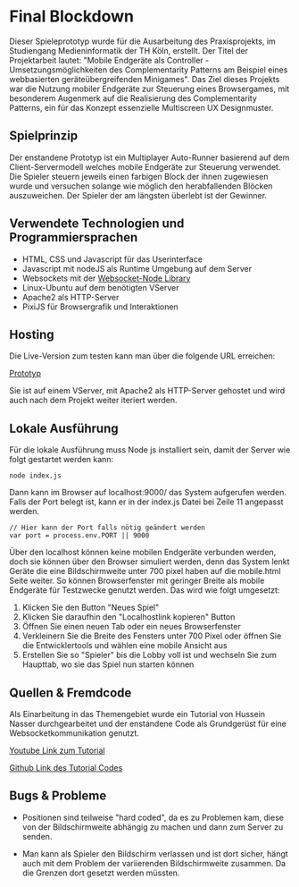 #  Final Blockdown
Dieser Spieleprototyp wurde für die Ausarbeitung des Praxisprojekts, im Studiengang Medieninformatik der TH Köln, erstellt. Der Titel der Projektarbeit lautet: "Mobile Endgeräte als Controller - Umsetzungsmöglichkeiten des Complementarity Patterns am Beispiel eines webbasierten geräteübergreifenden Minigames".
Das Ziel dieses Projekts war die Nutzung mobiler Endgeräte zur Steuerung eines Browsergames, mit besonderem Augenmerk auf die Realisierung des Complementarity Patterns, ein für das Konzept essenzielle Multiscreen UX Designmuster.

## Spielprinzip
Der enstandene Prototyp ist ein Multiplayer Auto-Runner basierend auf dem Client-Servermodell welches mobile Endgeräte zur Steuerung verwendet. Die Spieler steuern jeweils einen farbigen Block der ihnen zugewiesen wurde und versuchen solange wie möglich den herabfallenden Blöcken auszuweichen. Der Spieler der am längsten überlebt ist der Gewinner. 

## Verwendete Technologien und Programmiersprachen
- HTML, CSS und Javascript für das Userinterface
- Javascript mit nodeJS als Runtime Umgebung auf dem Server
- Websockets mit der [Websocket-Node Library](https://github.com/theturtle32/WebSocket-Node)
- Linux-Ubuntu auf dem benötigten VServer
- Apache2 als HTTP-Server
- PixiJS für Browsergrafik und Interaktionen

## Hosting
Die Live-Version zum testen kann man über die folgende URL erreichen:

[Prototyp](https://florian-berghahn.de)

Sie ist auf einem VServer, mit Apache2 als HTTP-Server gehostet und wird auch nach dem Projekt weiter iteriert werden.

## Lokale Ausführung

Für die lokale Ausführung muss Node js installiert sein, damit der Server wie folgt gestartet werden kann: 
```
node index.js
```

Dann kann im Browser auf localhost:9000/ das System aufgerufen werden. Falls der Port belegt ist, kann er in der index.js Datei bei Zeile 11 angepasst werden.
```
// Hier kann der Port falls nötig geändert werden
var port = process.env.PORT || 9000
```
Über den localhost können keine mobilen Endgeräte verbunden werden, doch sie können über den Browser simuliert werden, denn das System lenkt Geräte die eine Bildschirmweite unter 700 pixel haben auf die mobile.html Seite weiter. So können Browserfenster mit geringer Breite als mobile Endgeräte für Testzwecke genutzt werden. Das wird wie folgt umgesetzt:

1. Klicken Sie den Button  "Neues Spiel"
2. Klicken Sie daraufhin den "Localhostlink kopieren" Button  
3. Öffnen Sie einen neuen Tab oder ein neues Browserfenster
4. Verkleinern Sie die Breite des Fensters unter 700 Pixel oder öffnen Sie die Entwicklertools und wählen eine mobile Ansicht aus
5. Erstellen Sie so "Spieler" bis die Lobby voll ist und wechseln Sie zum Haupttab, wo sie das Spiel nun starten können

## Quellen & Fremdcode
Als Einarbeitung in das Themengebiet wurde ein Tutorial von Hussein Nasser durchgearbeitet und der enstandene Code als Grundgerüst für eine Websocketkommunikation genutzt.

[Youtube Link zum Tutorial](https://www.youtube.com/watch?v=cXxEiWudIUY)

[Github Link des Tutorial Codes](https://github.com/hnasr/javascript_playground/tree/master/websocket-cell-game)

## Bugs & Probleme

- Positionen sind teilweise "hard coded", da es zu Problemen kam, diese von der Bildschirmweite abhängig zu machen und dann zum Server zu senden.  

- Man kann als Spieler den Bildschirm verlassen und ist dort sicher, hängt auch mit dem Problem der variierenden Bildschirmweite zusammen. Da die Grenzen dort gesetzt werden müssten.

